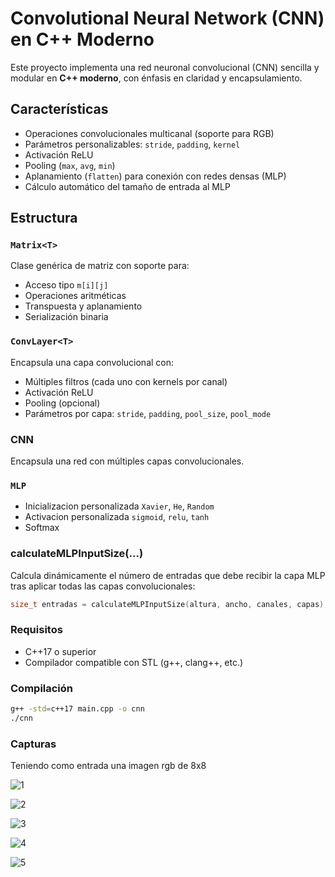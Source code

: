 # Convolutional Neural Network (CNN) en C++ Moderno

Este proyecto implementa una red neuronal convolucional (CNN) sencilla y modular en **C++ moderno**, con énfasis en claridad y encapsulamiento.

## Características

- Operaciones convolucionales multicanal (soporte para RGB)
- Parámetros personalizables: `stride`, `padding`, `kernel`
- Activación ReLU
- Pooling (`max`, `avg`, `min`)
- Aplanamiento (`flatten`) para conexión con redes densas (MLP)
- Cálculo automático del tamaño de entrada al MLP

## Estructura

### `Matrix<T>`

Clase genérica de matriz con soporte para:

- Acceso tipo `m[i][j]`
- Operaciones aritméticas
- Transpuesta y aplanamiento
- Serialización binaria

### `ConvLayer<T>`

Encapsula una capa convolucional con:

- Múltiples filtros (cada uno con kernels por canal)
- Activación ReLU
- Pooling (opcional)
- Parámetros por capa: `stride`, `padding`, `pool_size`, `pool_mode`

### CNN<T>

Encapsula una red con múltiples capas convolucionales.

### `MLP`
- Inicializacion personalizada `Xavier`, `He`, `Random`
- Activacion personalizada `sigmoid`, `relu`, `tanh`
- Softmax

### calculateMLPInputSize(...)
Calcula dinámicamente el número de entradas que debe recibir la capa MLP tras aplicar todas las capas convolucionales:
```cpp
size_t entradas = calculateMLPInputSize(altura, ancho, canales, capas);
```

### Requisitos
- C++17 o superior
- Compilador compatible con STL (g++, clang++, etc.)

### Compilación

```bash
g++ -std=c++17 main.cpp -o cnn
./cnn
```

### Capturas
Teniendo como entrada una imagen rgb de 8x8

![1](https://github.com/user-attachments/assets/2d6c8f6a-fd92-432f-a535-257494192edc)

![2](https://github.com/user-attachments/assets/b470d14f-0fee-4e69-8281-5537bfd4b371)

![3](https://github.com/user-attachments/assets/4aac4793-6c58-4780-a7fa-d19a515a4281)

![4](https://github.com/user-attachments/assets/8ca1742f-9324-4651-911a-ee066ff892c2)

![5](https://github.com/user-attachments/assets/df3138e2-26df-433e-9bdb-37978ff757b8)


